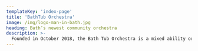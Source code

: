 ```yaml
---
templateKey: 'index-page'
title: 'BathTub Orchestra'
image: /img/logo-man-in-bath.jpg
heading: Bath’s newest community orchestra
description: >-
  Founded in October 2018, the Bath Tub Orchestra is a mixed ability orchestra that plays all kinds of music from pop songs, jazz, blues, film soundtracks and classical favourites.
---
```

